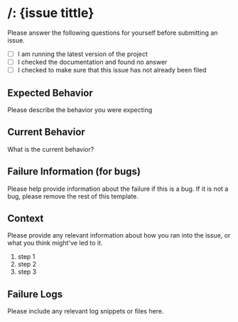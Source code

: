 # <branch-type>/<branch-name>: {issue tittle}

Please answer the following questions for yourself before submitting an issue.
- [ ] I am running the latest version of the project
- [ ] I checked the documentation and found no answer
- [ ] I checked to make sure that this issue has not already been filed

## Expected Behavior

Please describe the behavior you were expecting

## Current Behavior

What is the current behavior?

## Failure Information (for bugs)

Please help provide information about the failure if this is a bug. If it is not a bug, please remove the rest of this template.

## Context

Please provide any relevant information about how you ran into the issue, or what you think might've led to it.

1. step 1
2. step 2
3. step 3

## Failure Logs

Please include any relevant log snippets or files here.

